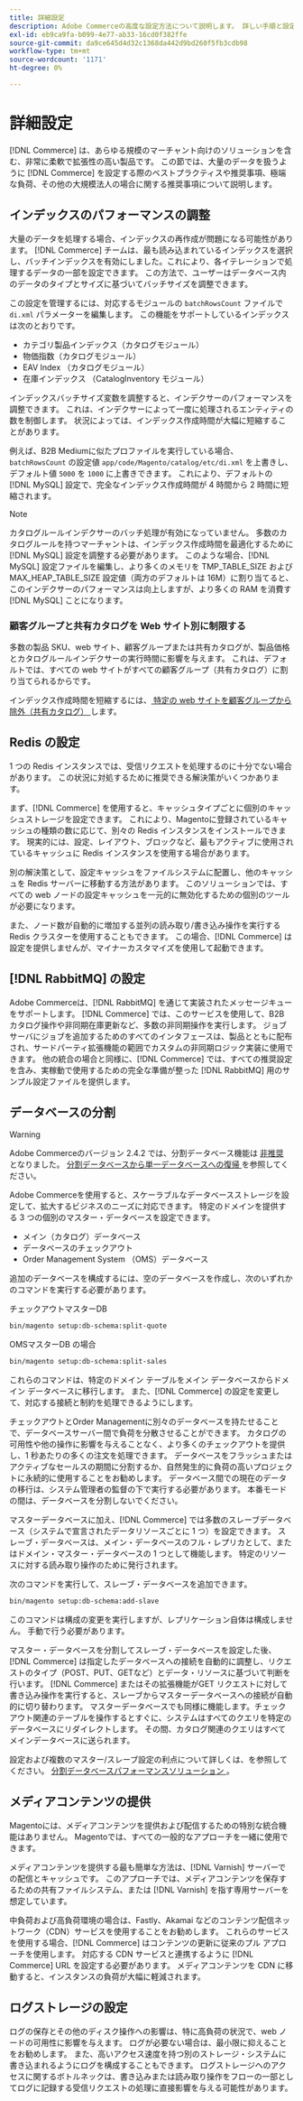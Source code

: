 ```yaml
---
title: 詳細設定
description: Adobe Commerceの高度な設定方法について説明します。 詳しい手順と設定要件について説明します。
exl-id: eb9ca9fa-b099-4e77-ab33-16cd0f382ffe
source-git-commit: da9ce645d4d32c1368da442d9bd260f5fb3cdb98
workflow-type: tm+mt
source-wordcount: '1171'
ht-degree: 0%

---
```


# 詳細設定

[!DNL Commerce] は、あらゆる規模のマーチャント向けのソリューションを含む、非常に柔軟で拡張性の高い製品です。 この節では、大量のデータを扱うように [!DNL Commerce] を設定する際のベストプラクティスや推奨事項、極端な負荷、その他の大規模法人の場合に関する推奨事項について説明します。

## インデックスのパフォーマンスの調整

大量のデータを処理する場合、インデックスの再作成が問題になる可能性があります。 [!DNL Commerce] チームは、最も読み込まれているインデックスを選択し、バッチインデックスを有効にしました。これにより、各イテレーションで処理するデータの一部を設定できます。 この方法で、ユーザーはデータベース内のデータのタイプとサイズに基づいてバッチサイズを調整できます。

この設定を管理するには、対応するモジュールの `batchRowsCount` ファイルで `di.xml` パラメーターを編集します。 この機能をサポートしているインデックスは次のとおりです。

* カテゴリ製品インデックス（カタログモジュール）
* 物価指数（カタログモジュール）
* EAV Index （カタログモジュール）
* 在庫インデックス （CatalogInventory モジュール）

インデックスバッチサイズ変数を調整すると、インデクサーのパフォーマンスを調整できます。 これは、インデクサーによって一度に処理されるエンティティの数を制御します。 状況によっては、インデックス作成時間が大幅に短縮することがあります。

例えば、B2B Mediumに似たプロファイルを実行している場合、`batchRowsCount` の設定値 `app/code/Magento/catalog/etc/di.xml` を上書きし、デフォルト値 `5000` を `1000` に上書きできます。 これにより、デフォルトの [!DNL MySQL] 設定で、完全なインデックス作成時間が 4 時間から 2 時間に短縮されます。

>[!NOTE]
>
>カタログルールインデクサーのバッチ処理が有効になっていません。 多数のカタログルールを持つマーチャントは、インデックス作成時間を最適化するために [!DNL MySQL] 設定を調整する必要があります。 このような場合、[!DNL MySQL] 設定ファイルを編集し、より多くのメモリを TMP_TABLE_SIZE およびMAX_HEAP_TABLE_SIZE 設定値（両方のデフォルトは 16M）に割り当てると、このインデクサーのパフォーマンスは向上しますが、より多くの RAM を消費す [!DNL MySQL] ことになります。

### 顧客グループと共有カタログを Web サイト別に制限する

多数の製品 SKU、web サイト、顧客グループまたは共有カタログが、製品価格とカタログルールインデクサーの実行時間に影響を与えます。 これは、デフォルトでは、すべての web サイトがすべての顧客グループ（共有カタログ）に割り当てられるからです。

インデックス作成時間を短縮するには、[ 特定の web サイトを顧客グループから除外（共有カタログ） ](https://developer.adobe.com/commerce/php/development/components/indexing/optimization/#customer-group-limitations-by-websites) します。

## Redis の設定

1 つの Redis インスタンスでは、受信リクエストを処理するのに十分でない場合があります。 この状況に対処するために推奨できる解決策がいくつかあります。

まず、[!DNL Commerce] を使用すると、キャッシュタイプごとに個別のキャッシュストレージを設定できます。 これにより、Magentoに登録されているキャッシュの種類の数に応じて、別々の Redis インスタンスをインストールできます。 現実的には、設定、レイアウト、ブロックなど、最もアクティブに使用されているキャッシュに Redis インスタンスを使用する場合があります。

別の解決策として、設定キャッシュをファイルシステムに配置し、他のキャッシュを Redis サーバーに移動する方法があります。 このソリューションでは、すべての web ノードの設定キャッシュを一元的に無効化するための個別のツールが必要になります。

また、ノード数が自動的に増加する並列の読み取り/書き込み操作を実行する Redis クラスターを使用することもできます。 この場合、[!DNL Commerce] は設定を提供しませんが、マイナーカスタマイズを使用して起動できます。

## [!DNL RabbitMQ] の設定

Adobe Commerceは、[!DNL RabbitMQ] を通じて実装されたメッセージキューをサポートします。 [!DNL Commerce] では、このサービスを使用して、B2B カタログ操作や非同期在庫更新など、多数の非同期操作を実行します。 ジョブ サーバにジョブを追加するためのすべてのインタフェースは、製品とともに配布され、サードパーティ拡張機能の範囲でカスタムの非同期ロジック実装に使用できます。 他の統合の場合と同様に、[!DNL Commerce] では、すべての推奨設定を含み、実稼動で使用するための完全な準備が整った [!DNL RabbitMQ] 用のサンプル設定ファイルを提供します。

## データベースの分割

>[!WARNING]
>
>Adobe Commerceのバージョン 2.4.2 では、分割データベース機能は [ 非推奨 ](https://community.magento.com/t5/Magento-DevBlog/Deprecation-of-Split-Database-in-Magento-Commerce/ba-p/465187) となりました。 [ 分割データベースから単一データベースへの復帰 ](../configuration/storage/revert-split-database.md) を参照してください。

Adobe Commerceを使用すると、スケーラブルなデータベースストレージを設定して、拡大するビジネスのニーズに対応できます。 特定のドメインを提供する 3 つの個別のマスター・データベースを設定できます。

* メイン（カタログ）データベース
* データベースのチェックアウト
* Order Management System （OMS）データベース

追加のデータベースを構成するには、空のデータベースを作成し、次のいずれかのコマンドを実行する必要があります。

チェックアウトマスターDB

```bash
bin/magento setup:db-schema:split-quote
```

OMSマスターDB の場合

```bash
bin/magento setup:db-schema:split-sales
```

これらのコマンドは、特定のドメイン テーブルをメイン データベースからドメイン データベースに移行します。 また、[!DNL Commerce] の設定を変更して、対応する接続と制約を処理できるようにします。

チェックアウトとOrder Managementに別々のデータベースを持たせることで、データベースサーバー間で負荷を分散させることができます。 カタログの可用性や他の操作に影響を与えることなく、より多くのチェックアウトを提供し、1 秒あたりの多くの注文を処理できます。 データベースをフラッシュまたはアクティブなセールスの期間に分割するか、自然発生的に負荷の高いプロジェクトに永続的に使用することをお勧めします。 データベース間での現在のデータの移行は、システム管理者の監督の下で実行する必要があります。  本番モードの間は、データベースを分割しないでください。

マスターデータベースに加え、[!DNL Commerce] では多数のスレーブデータベース（システムで宣言されたデータリソースごとに 1 つ）を設定できます。 スレーブ・データベースは、メイン・データベースのフル・レプリカとして、またはドメイン・マスター・データベースの 1 つとして機能します。 特定のリソースに対する読み取り操作のために発行されます。

次のコマンドを実行して、スレーブ・データベースを追加できます。

```bash
bin/magento setup:db-schema:add-slave
```

このコマンドは構成の変更を実行しますが、レプリケーション自体は構成しません。 手動で行う必要があります。

マスター・データベースを分割してスレーブ・データベースを設定した後、[!DNL Commerce] は指定したデータベースへの接続を自動的に調整し、リクエストのタイプ（POST、PUT、GETなど）とデータ・リソースに基づいて判断を行います。 [!DNL Commerce] またはその拡張機能がGET リクエストに対して書き込み操作を実行すると、スレーブからマスターデータベースへの接続が自動的に切り替わります。 マスターデータベースでも同様に機能します。チェックアウト関連のテーブルを操作するとすぐに、システムはすべてのクエリを特定のデータベースにリダイレクトします。 その間、カタログ関連のクエリはすべてメインデータベースに送られます。

設定および複数のマスター/スレーブ設定の利点について詳しくは、を参照してください。
[ 分割データベースパフォーマンスソリューション ](../configuration/storage/multi-master.md)。

## メディアコンテンツの提供

Magentoには、メディアコンテンツを提供および配信するための特別な統合機能はありません。 Magentoでは、すべての一般的なアプローチを一緒に使用できます。

メディアコンテンツを提供する最も簡単な方法は、[!DNL Varnish] サーバーでの配信とキャッシュです。 このアプローチでは、メディアコンテンツを保存するための共有ファイルシステム、または [!DNL Varnish] を指す専用サーバーを想定しています。

中負荷および高負荷環境の場合は、Fastly、Akamai などのコンテンツ配信ネットワーク（CDN）サービスを使用することをお勧めします。 これらのサービスを使用する場合、[!DNL Commerce] はコンテンツの更新に従来のプル アプローチを使用します。 対応する CDN サービスと連携するように [!DNL Commerce] URL を設定する必要があります。 メディアコンテンツを CDN に移動すると、インスタンスの負荷が大幅に軽減されます。

## ログストレージの設定

ログの保存とその他のディスク操作への影響は、特に高負荷の状況で、web ノードの可用性に影響を与えます。 ログが必要ない場合は、最小限に抑えることをお勧めします。 また、高いアクセス速度を持つ別のストレージ・システムに書き込まれるようにログを構成することもできます。 ログストレージへのアクセスに関するボトルネックは、書き込みまたは読み取り操作をフローの一部としてログに記録する受信リクエストの処理に直接影響を与える可能性があります。
